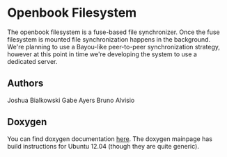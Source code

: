 Openbook Filesystem
==================

The openbook filesystem is a fuse-based file synchronizer. Once the fuse
filesystem is mounted file synchronization happens in the background. We're
planning to use a Bayou-like peer-to-peer synchronization strategy, however
at this point in time we're developing the system to use a dedicated server. 

Authors
--------
Joshua Bialkowski
Gabe Ayers
Bruno Alvisio

Doxygen
--------

You can find doxygen documentation [here][1]. The doxygen mainpage has
build instructions for Ubuntu 12.04 (though they are quite generic). 

[1]: http://www.cheshirekow.com/~projects/openbook_fs/

